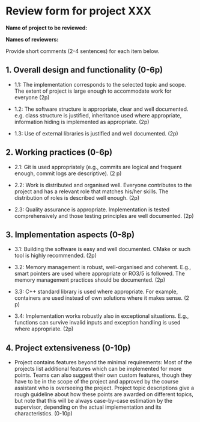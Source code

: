 # Review form for project XXX

**Name of project to be reviewed:**

**Names of reviewers:**

Provide short comments (2-4 sentences) for each item below.

## 1. Overall design and functionality (0-6p)

  * 1.1: The implementation corresponds to the selected topic and scope. 
The extent of project is large enough to accommodate work for everyone (2p)



  * 1.2: The software structure is appropriate, clear and well
documented. e.g. class structure is justified, inheritance used where
appropriate, information hiding is implemented as appropriate. (2p)



  * 1.3: Use of external libraries is justified and well documented. (2p)



## 2. Working practices (0-6p)

  * 2.1: Git is used appropriately (e.g., commits are logical and
frequent enough, commit logs are descriptive). (2 p)



  * 2.2: Work is distributed and organised well. Everyone contributes to
the project and has a relevant role that matches his/her skills. The
distribution of roles is described well enough. (2p)



  * 2.3: Quality assurance is appropriate. Implementation is tested
comprehensively and those testing principles are well documented. (2p)



## 3. Implementation aspects (0-8p)

  * 3.1: Building the software is easy and well documented. CMake or
such tool is highly recommended. (2p)



  * 3.2: Memory management is robust, well-organised and
coherent. E.g., smart pointers are used where appropriate or RO3/5 is
followed. The memory management practices should be documented. (2p)



  * 3.3: C++ standard library is used where appropriate. For example,
containers are used instead of own solutions where it makes sense. (2
p)



  * 3.4: Implementation works robustly also in exceptional
situations. E.g., functions can survive invalid inputs and exception
handling is used where appropriate. (2p)



## 4. Project extensiveness (0-10p)

  * Project contains features beyond the minimal requirements: Most of
the projects list additional features which can be implemented for
more points. Teams can also suggest their own custom features, though
they have to be in the scope of the project and approved by the course
assistant who is overseeing the project. Project topic descriptions 
give a rough guideline about how these points are awarded on different 
topics, but note that this will be always case-by-case estimation by 
the supervisor, depending on the actual implementation and its 
characteristics. (0-10p)

